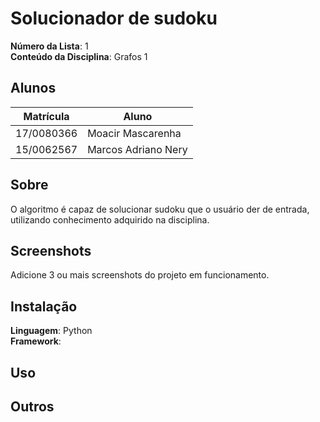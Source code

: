 
# Solucionador de sudoku

**Número da Lista**: 1<br>
**Conteúdo da Disciplina**: Grafos 1<br>

## Alunos
|Matrícula | Aluno |
| -- | -- |
| 17/0080366  |  Moacir Mascarenha |
| 15/0062567  |  Marcos Adriano Nery |

## Sobre 
O algoritmo é capaz de solucionar sudoku que o usuário der de entrada, utilizando conhecimento adquirido na disciplina.

## Screenshots
Adicione 3 ou mais screenshots do projeto em funcionamento.

## Instalação 
**Linguagem**: Python<br>
**Framework**: <br>
<!-- Descreva os pré-requisitos para rodar o seu projeto e os comandos necessários. -->

## Uso 
<!-- Explique como usar seu projeto caso haja algum passo a passo após o comando de execução. -->

## Outros 
<!-- Quaisquer outras informações sobre seu projeto podem ser descritas abaixo. -->




